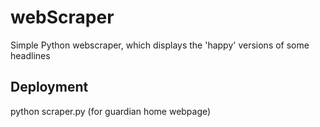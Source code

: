# webScraper

Simple Python webscraper, which displays the 'happy' versions of some headlines


## Deployment 

python scraper.py (for guardian home webpage)
